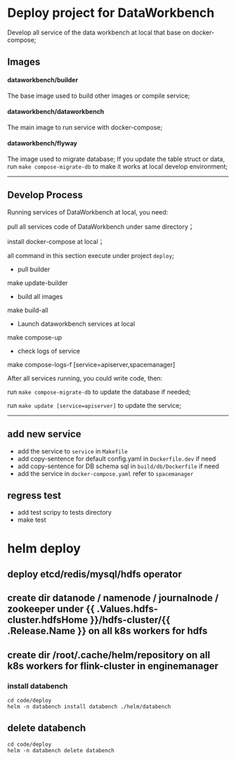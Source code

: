 # Deploy project for DataWorkbench


Develop all service of the data workbench at local that base on docker-compose;


## Images

#### dataworkbench/builder

The base image used to build other images or compile service;

#### dataworkbench/dataworkbench

The main image to run service with docker-compose;

#### dataworkbench/flyway

The image used to migrate database; If you update the table struct or data, 
run `make compose-migrate-db` to make it works at local develop environment;

----
## Develop Process

Running services of DataWorkbench at local, you need:

pull all services code of DataWorkbench under same directory；

install docker-compose at local；

all command in this section execute under project `deploy`;


- pull builder

make update-builder

- build all images

make build-all

- Launch dataworkbench services at local

make compose-up

- check logs of service

make compose-logs-f [service=apiserver,spacemanager]


After all services running, you could write code, then:

run `make compose-migrate-db` to update the database if needed;

run `make update [service=apiserver]` to update the service;


----

## add new service

- add the service to `service` in `Makefile`
- add copy-sentence for default config.yaml in `Dockerfile.dev` if need
- add copy-sentence for DB schema sql in `build/db/Dockerfile` if need
- add the service in `docker-compose.yaml` refer to `spacemanager`


## regress test
- add test scripy to tests directory
- make test


# helm deploy

## deploy etcd/redis/mysql/hdfs operator
## create dir datanode / namenode / journalnode / zookeeper under {{ .Values.hdfs-cluster.hdfsHome }}/hdfs-cluster/{{ .Release.Name }} on all k8s workers for hdfs
## create dir /root/.cache/helm/repository on all k8s workers for flink-cluster in enginemanager

### install databench
```shell
cd code/deploy
helm -n databench install databench ./helm/databench
```

## delete databench
```shell
cd code/deploy
helm -n databench delete databench
```